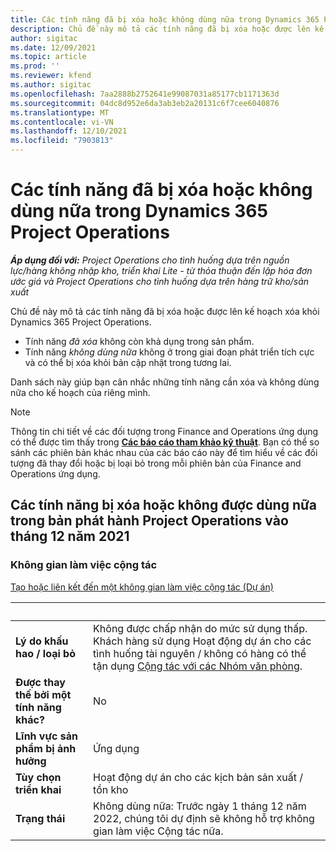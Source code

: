 ```yaml
---
title: Các tính năng đã bị xóa hoặc không dùng nữa trong Dynamics 365 Project Operations
description: Chủ đề này mô tả các tính năng đã bị xóa hoặc được lên kế hoạch xóa khỏi Dynamics 365 Project Operations.
author: sigitac
ms.date: 12/09/2021
ms.topic: article
ms.prod: ''
ms.reviewer: kfend
ms.author: sigitac
ms.openlocfilehash: 7aa2888b2752641e99087031a85177cb1171363d
ms.sourcegitcommit: 04dc8d952e6da3ab3eb2a20131c6f7cee6040876
ms.translationtype: MT
ms.contentlocale: vi-VN
ms.lasthandoff: 12/10/2021
ms.locfileid: "7903813"
---
```

# <a name="removed-or-deprecated-features-in-dynamics-365-project-operations"></a>Các tính năng đã bị xóa hoặc không dùng nữa trong Dynamics 365 Project Operations

_**Áp dụng đối với:** Project Operations cho tình huống dựa trên nguồn lực/hàng không nhập kho, triển khai Lite - từ thỏa thuận đến lập hóa đơn ước giá và Project Operations cho tình huống dựa trên hàng trữ kho/sản xuất_

Chủ đề này mô tả các tính năng đã bị xóa hoặc được lên kế hoạch xóa khỏi Dynamics 365 Project Operations.

- Tính năng *đã xóa* không còn khả dụng trong sản phẩm.
- Tính năng *không dùng nữa* không ở trong giai đoạn phát triển tích cực và có thể bị xóa khỏi bản cập nhật trong tương lai.

Danh sách này giúp bạn cân nhắc những tính năng cần xóa và không dùng nữa cho kế hoạch của riêng mình.

> [!NOTE]
> Thông tin chi tiết về các đối tượng trong Finance and Operations ứng dụng có thể được tìm thấy trong [**Các báo cáo tham khảo kỹ thuật**](/dynamics/s-e/global/axtechrefrep_61). Bạn có thể so sánh các phiên bản khác nhau của các báo cáo này để tìm hiểu về các đối tượng đã thay đổi hoặc bị loại bỏ trong mỗi phiên bản của Finance and Operations ứng dụng.

## <a name="features-removed-or-deprecated-in-the-project-operations-december-2021-release"></a>Các tính năng bị xóa hoặc không được dùng nữa trong bản phát hành Project Operations vào tháng 12 năm 2021

### <a name="collaboration-workspaces"></a>Không gian làm việc cộng tác

[Tạo hoặc liên kết đến một không gian làm việc cộng tác (Dự án)](/dynamicsax-2012/appuser-itpro/create-or-link-to-a-collaboration-workspace-project)

| &nbsp; | &nbsp; |
|--------|--------|
| **Lý do khấu hao / loại bỏ** | Không được chấp nhận do mức sử dụng thấp. Khách hàng sử dụng Hoạt động dự án cho các tình huống tài nguyên / không có hàng có thể tận dụng [Cộng tác với các Nhóm văn phòng](../project-management/collaboration-groups.md). |
| **Được thay thế bởi một tính năng khác?** | No |
| **Lĩnh vực sản phẩm bị ảnh hưởng** | Ứng dụng  |
| **Tùy chọn triển khai** | Hoạt động dự án cho các kịch bản sản xuất / tồn kho |
| **Trạng thái** | Không dùng nữa: Trước ngày 1 tháng 12 năm 2022, chúng tôi dự định sẽ không hỗ trợ không gian làm việc Cộng tác nữa. |
